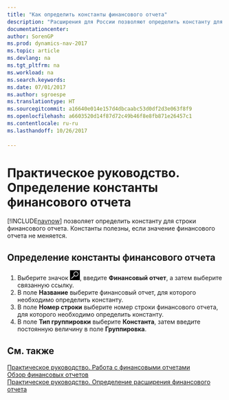 ```yaml
---
title: "Как определить константы финансового отчета"
description: "Расширения для России позволяют определить константу для строки финансового отчета. Константы полезны, если значение финансового отчета не меняется."
documentationcenter: 
author: SorenGP
ms.prod: dynamics-nav-2017
ms.topic: article
ms.devlang: na
ms.tgt_pltfrm: na
ms.workload: na
ms.search.keywords: 
ms.date: 07/01/2017
ms.author: sgroespe
ms.translationtype: HT
ms.sourcegitcommit: a16640e014e157d4dbcaabc53d0df2d3e063f8f9
ms.openlocfilehash: a6603520d14f87d72c49b46f8e8fb871e26457c1
ms.contentlocale: ru-ru
ms.lasthandoff: 10/26/2017

---
```

# <a name="how-to-define-an-account-schedule-constant"></a>Практическое руководство. Определение константы финансового отчета
[!INCLUDE[navnow](../../includes/navnow_md.md)] позволяет определить константу для строки финансового отчета. Константы полезны, если значение финансового отчета не меняется.  

## <a name="to-define-an-account-schedule-constant"></a>Определение константы финансового отчета  

1.  Выберите значок ![Поиск страницы или отчета](../../media/ui-search/search_small.png "Значок поиска страницы или отчета"), введите **Финансовый отчет**, а затем выберите связанную ссылку.  
2.  В поле **Название** выберите финансовый отчет, для которого необходимо определить константу.  
3.  В поле **Номер строки** выберите номер строки финансового отчета, для которого необходимо определить константу.  
4.  В поле **Тип группировки** выберите **Константа**, затем введите постоянную величину в поле **Группировка**.  

## <a name="see-also"></a>См. также  
 [Практическое руководство. Работа с финансовыми отчетами](../../bi-how-work-account-schedule.md)   
 [Обзор финансовых отчетов](account-schedules-overview.md)   
 [Практическое руководство. Определение расширения финансового отчета](how-to-define-an-account-schedule-extension.md)

